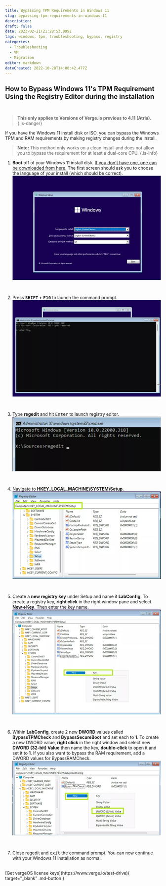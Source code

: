 ```yaml
---
title: Bypassing TPM Requirements in Windows 11
slug: bypassing-tpm-requirements-in-windows-11
description: 
draft: false
date: 2023-02-21T21:28:53.099Z
tags: windows, tpm, troubleshooting, bypass, registry
categories:
  - Troubleshooting
  - VM
  - Migration
editor: markdown
dateCreated: 2022-10-28T14:00:42.477Z
---
```


## How to Bypass Windows 11's TPM Requirement Using the Registry Editor during the installation
<br>

> **This only applies to Versions of Verge.io previous to 4.11 (Atria).**
{.is-danger}

If you have the Windows 11 install disk or ISO, you can bypass the Windows TPM and RAM requirements by making registry changes during the install.  
> **Note:** This method only works on a clean install and does not allow you to bypass the requirement for at least a dual-core CPU. 
{.is-info}


1. **Boot** off of your Windows 11 install disk. [If you don't have one, one can be downloaded from here.](https://www.microsoft.com/en-us/software-download/windows11) The first screen should ask you to choose the language of your install (which should be correct).
![tpm-1.png](/docs/public/tpm-1.png)
<br>

2. Press **<kbd>SHIFT</kbd> + <kbd>F10</kbd>** to launch the command prompt. 
![tpm-2.png](/docs/public/tpm-2.png)
<br>

3. Type **regedit** and hit <kbd>Enter</kbd> to launch registry editor.
![tpm-3.png](/docs/public/tpm-3.png)
<br>

4. Navigate to **HKEY_LOCAL_MACHINE\SYSTEM\Setup**. 
![tpm-4.png](/docs/public/tpm-4.png)
<br>

5. Create a **new registry key** under Setup and name it **LabConfig**. To create a registry key, **right click** in the right window pane and select **New->Key**. Then enter the key name.
![tpm-5.png](/docs/public/tpm-5.png)
<br>

6. Within **LabConfig**, create 2 new **DWORD** values called **BypassTPMCheck** and **BypassSecureBoot** and set each to **1**. To create a new DWORD value, **right click** in the right window and select new **DWORD (32-bit) Value** then name the key, **double-click** to open it and set it to **1**.
If you also want to bypass the RAM requirement, add a DWORD values for BypassRAMCheck.
![tpm-6.png](/docs/public/tpm-6.png)
<br>



7. Close regedit and <kbd>exit</kbd> the command prompt. You can now continue with your Windows 11 installation as normal.

<br>
[Get vergeOS license keys](https://www.verge.io/test-drive){ target="_blank" .md-button }